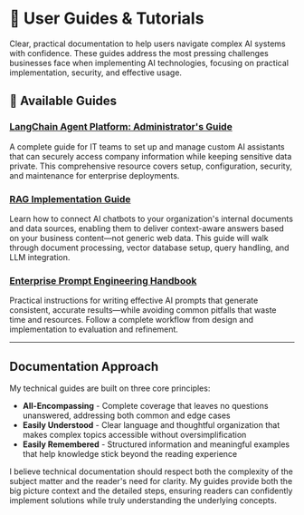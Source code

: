 # 🧭 User Guides & Tutorials

Clear, practical documentation to help users navigate complex AI systems with confidence. These guides address the most pressing challenges businesses face when implementing AI technologies, focusing on practical implementation, security, and effective usage.

## 📂 Available Guides

### **[LangChain Agent Platform: Administrator's Guide](https://github.com/CRollins6020/CRollins6020/blob/main/User-Guides/langchain-agent-platform-admin-guide.md)**

A complete guide for IT teams to set up and manage custom AI assistants that can securely access company information while keeping sensitive data private. This comprehensive resource covers setup, configuration, security, and maintenance for enterprise deployments.

### **[RAG Implementation Guide](https://github.com/CRollins6020/CRollins6020/blob/main/User-Guides/rag-implementation-guide.md)**

Learn how to connect AI chatbots to your organization's internal documents and data sources, enabling them to deliver context-aware answers based on your business content—not generic web data. This guide will walk through document processing, vector database setup, query handling, and LLM integration.

### **[Enterprise Prompt Engineering Handbook](https://github.com/CRollins6020/CRollins6020/blob/main/User-Guides/enterprise-prompt-engineering-handbook.md)**

Practical instructions for writing effective AI prompts that generate consistent, accurate results—while avoiding common pitfalls that waste time and resources. Follow a complete workflow from design and implementation to evaluation and refinement.

---

## Documentation Approach

My technical guides are built on three core principles:

- **All-Encompassing** - Complete coverage that leaves no questions unanswered, addressing both common and edge cases
- **Easily Understood** - Clear language and thoughtful organization that makes complex topics accessible without oversimplification
- **Easily Remembered** - Structured information and meaningful examples that help knowledge stick beyond the reading experience

I believe technical documentation should respect both the complexity of the subject matter and the reader's need for clarity. My guides provide both the big picture context and the detailed steps, ensuring readers can confidently implement solutions while truly understanding the underlying concepts.
